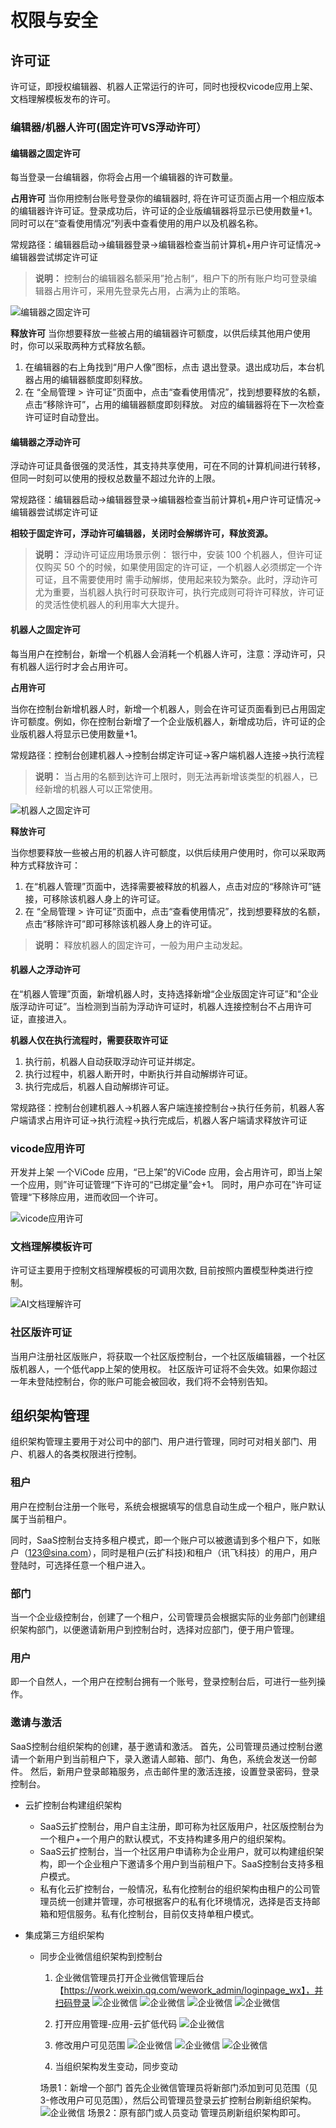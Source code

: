 # 权限与安全

## 许可证
许可证，即授权编辑器、机器人正常运行的许可，同时也授权vicode应用上架、文档理解模板发布的许可。

### 编辑器/机器人许可(固定许可VS浮动许可）
#### 编辑器之固定许可
每当登录一台编辑器，你将会占用一个编辑器的许可数量。

**占用许可**
当你用控制台账号登录你的编辑器时, 将在许可证页面占用一个相应版本的编辑器许许可证。登录成功后，许可证的企业版编辑器将显示已使用数量+1。同时可以在“查看使用情况”列表中查看使用的用户以及机器名称。

常规路径：编辑器启动->编辑器登录->编辑器检查当前计算机+用户许可证情况->编辑器尝试绑定许可证

> **说明：**
> 控制台的编辑器名额采用”抢占制“，租户下的所有账户均可登录编辑器占用许可，采用先登录先占用，占满为止的策略。

![编辑器之固定许可](https://docimages.blob.core.chinacloudapi.cn/images/RunManger/0614-permit01.png)

**释放许可**
当你想要释放一些被占用的编辑器许可额度，以供后续其他用户使用时，你可以采取两种方式释放名额。

1. 在编辑器的右上角找到“用户人像”图标，点击 退出登录。退出成功后，本台机器占用的编辑器额度即刻释放。
2. 在 “全局管理 > 许可证”页面中，点击“查看使用情况”，找到想要释放的名额，点击“移除许可”，占用的编辑器额度即刻释放。 对应的编辑器将在下一次检查许可证时自动登出。

#### 编辑器之浮动许可
浮动许可证具备很强的灵活性，其支持共享使用，可在不同的计算机间进行转移，但同一时刻可以使用的授权总数量不超过允许的上限。

常规路径：编辑器启动->编辑器登录->编辑器检查当前计算机+用户许可证情况->编辑器尝试绑定许可证

**相较于固定许可，浮动许可编辑器，关闭时会解绑许可，释放资源。**

> **说明：**
> 浮动许可证应用场景示例： 银行中，安装 100 个机器人，但许可证仅购买 50 个的时候，如果使用固定的许可证，一个机器人必须绑定一个许可证，且不需要使用时
> 需手动解绑，使用起来较为繁杂。此时，浮动许可尤为重要，当机器人执行时可获取许可，执行完成则可将许可释放，许可证的灵活性使机器人的利用率大大提升。


#### 机器人之固定许可
每当用户在控制台，新增一个机器人会消耗一个机器人许可，注意：浮动许可，只有机器人运行时才会占用许可。

**占用许可**

当你在控制台新增机器人时，新增一个机器人，则会在许可证页面看到已占用固定许可额度。例如，你在控制台新增了一个企业版机器人，新增成功后，许可证的企业版机器人将显示已使用数量+1。

常规路径：控制台创建机器人->控制台绑定许可证->客户端机器人连接->执行流程

> **说明：**
>当占用的名额到达许可上限时，则无法再新增该类型的机器人，已经新增的机器人可以正常使用。

![机器人之固定许可](https://docimages.blob.core.chinacloudapi.cn/images/RunManger/0614-permit02.png)

**释放许可**

当你想要释放一些被占用的机器人许可额度，以供后续用户使用时，你可以采取两种方式释放许可：
1. 在“机器人管理”页面中，选择需要被释放的机器人，点击对应的“移除许可”链接，可移除该机器人身上的许可证。
2. 在 “全局管理 > 许可证”页面中，点击“查看使用情况”，找到想要释放的名额，点击“移除许可”即可移除该机器人身上的许可证。
> **说明：**
>释放机器人的固定许可，一般为用户主动发起。


#### 机器人之浮动许可
在“机器人管理”页面，新增机器人时，支持选择新增“企业版固定许可证”和“企业版浮动许可证”。当检测到当前为浮动许可证时，机器人连接控制台不占用许可证，直接进入。

**机器人仅在执行流程时，需要获取许可证**

1. 执行前，机器人自动获取浮动许可证并绑定。
2. 执行过程中，机器人断开时，中断执行并自动解绑许可证。
3. 执行完成后，机器人自动解绑许可证。

常规路径：控制台创建机器人->机器人客户端连接控制台->执行任务前，机器人客户端请求占用许可证->执行流程->执行完成后，机器人客户端请求释放许可证


### vicode应用许可
开发并上架 一个ViCode 应用，“已上架”的ViCode 应用，会占用许可，即当上架一个应用，则”许可证管理“下许可的“已绑定量”会+1。
同时，用户亦可在”许可证管理“下移除应用，进而收回一个许可。

![vicode应用许可](https://docimages.blob.core.chinacloudapi.cn/images/RunManger/0614-permit03.png)


### 文档理解模板许可
许可证主要用于控制文档理解模板的可调用次数, 目前按照内置模型种类进行控制。

![AI文档理解许可](https://docimages.blob.core.chinacloudapi.cn/images/RunManger/0614-permit04.png)


### 社区版许可证
当用户注册社区版账户，将获取一个社区版控制台，一个社区版编辑器，一个社区版机器人，一个低代app上架的使用权。
社区版许可证将不会失效。如果你超过一年未登陆控制台，你的账户可能会被回收，我们将不会特别告知。


## 组织架构管理
组织架构管理主要用于对公司中的部门、用户进行管理，同时可对相关部门、用户、机器人的各类权限进行控制。

### 租户
用户在控制台注册一个账号，系统会根据填写的信息自动生成一个租户，账户默认属于当前租户。

同时，SaaS控制台支持多租户模式，即一个账户可以被邀请到多个租户下，如账户（123@sina.com），同时是租户(云扩科技)和租户（讯飞科技）的用户，用户登陆时，可选择任意一个租户进入。

### 部门
当一个企业级控制台，创建了一个租户，公司管理员会根据实际的业务部门创建组织架构部门，以便邀请新用户到控制台时，选择对应部门，便于用户管理。

### 用户
即一个自然人，一个用户在控制台拥有一个账号，登录控制台后，可进行一些列操作。

### 邀请与激活
SaaS控制台组织架构的创建，基于邀请和激活。
首先，公司管理员通过控制台邀请一个新用户到当前租户下，录入邀请人邮箱、部门、角色，系统会发送一份邮件。
然后，新用户登录邮箱服务，点击邮件里的激活连接，设置登录密码，登录控制台。

* 云扩控制台构建组织架构
    - SaaS云扩控制台，用户自主注册，即可称为社区版用户，社区版控制台为一个租户+一个用户的默认模式，不支持构建多用户的组织架构。
    - SaaS云扩控制台，当一个社区用户申请称为企业用户，就可以构建组织架构，即一个企业租户下邀请多个用户到当前租户下。SaaS控制台支持多租户模式。
    - 私有化云扩控制台，一般情况，私有化控制台的组织架构由租户的公司管理员统一创建并管理，亦可根据客户的私有化环境情况，选择是否支持邮箱和短信服务。私有化控制台，目前仅支持单租户模式。

* 集成第三方组织架构
    - 同步企业微信组织架构到控制台
        1. 企业微信管理员打开企业微信管理后台【https://work.weixin.qq.com/wework_admin/loginpage_wx】，并扫码登录
        ![企业微信](https://docimages.blob.core.chinacloudapi.cn/images/RunManger/0614-weixin01.png)
        ![企业微信](https://docimages.blob.core.chinacloudapi.cn/images/RunManger/0614-weixin02.png)
        ![企业微信](https://docimages.blob.core.chinacloudapi.cn/images/RunManger/0614-weixin03.png)
        ![企业微信](https://docimages.blob.core.chinacloudapi.cn/images/RunManger/0614-weixin04.png)
       
        2. 打开应用管理-应用-云扩低代码
        ![企业微信](https://docimages.blob.core.chinacloudapi.cn/images/RunManger/0614-weixin05.png)
                
        3. 修改用户可见范围
        ![企业微信](https://docimages.blob.core.chinacloudapi.cn/images/RunManger/0614-weixin06.png)
        ![企业微信](https://docimages.blob.core.chinacloudapi.cn/images/RunManger/0614-weixin07.png)
        ![企业微信](https://docimages.blob.core.chinacloudapi.cn/images/RunManger/0614-weixin08.png)
                
        4. 当组织架构发生变动，同步变动

        场景1：新增一个部门
        首先企业微信管理员将新部门添加到可见范围（见3-修改用户可见范围），然后公司管理员登录云扩控制台刷新组织架构。
        ![企业微信](https://docimages.blob.core.chinacloudapi.cn/images/RunManger/0614-weixin09.png)
        场景2：原有部门或人员变动
        管理员刷新组织架构即可。
     